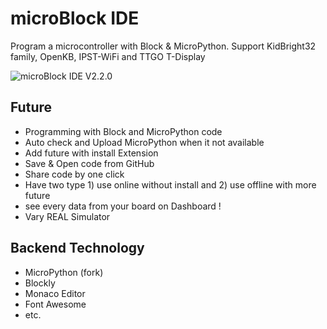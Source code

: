 # microBlock IDE

Program a microcontroller with Block &amp; MicroPython. Support KidBright32 family, OpenKB, IPST-WiFi and TTGO T-Display

<img src="https://i.ibb.co/R3BypWc/micro-Block-IDE-V2-2-0.png" alt="microBlock IDE V2.2.0" border="0">

## Future

 * Programming with Block and MicroPython code
 * Auto check and Upload MicroPython when it not available
 * Add future with install Extension
 * Save & Open code from GitHub
 * Share code by one click
 * Have two type 1) use online without install and 2) use offline with more future
 * see every data from your board on Dashboard !
 * Vary REAL Simulator
 
## Backend Technology

 * MicroPython (fork)
 * Blockly
 * Monaco Editor
 * Font Awesome
 * etc.
 
